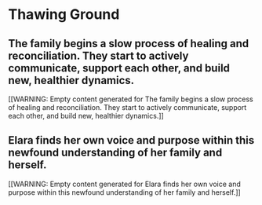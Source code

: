 # Thawing Ground


## The family begins a slow process of healing and reconciliation. They start to actively communicate, support each other, and build new, healthier dynamics.

[[WARNING: Empty content generated for The family begins a slow process of healing and reconciliation. They start to actively communicate, support each other, and build new, healthier dynamics.]]


## Elara finds her own voice and purpose within this newfound understanding of her family and herself.

[[WARNING: Empty content generated for Elara finds her own voice and purpose within this newfound understanding of her family and herself.]]

